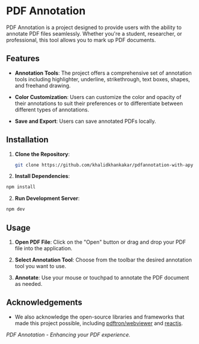 # PDF Annotation
PDF Annotation is a project designed to provide users with the ability to annotate PDF files seamlessly. Whether you're a student, researcher, or professional, this tool allows you to mark up PDF documents.

## Features

- **Annotation Tools**: The project offers a comprehensive set of annotation tools including highlighter, underline, strikethrough, text boxes, shapes, and freehand drawing.
  
- **Color Customization**: Users can customize the color and opacity of their annotations to suit their preferences or to differentiate between different types of annotations.
  
- **Save and Export**: Users can save annotated PDFs locally.
  

## Installation

1. **Clone the Repository**: 

   ```bash
   git clone https://github.com/khalidkhankakar/pdfannotation-with-apyrse.git
   ```

2. **Install Dependencies**: 
```bash
npm install
```

2. **Run Development Server**: 
```bash
npm dev
```

## Usage

1. **Open PDF File**: Click on the "Open" button or drag and drop your PDF file into the application.

2. **Select Annotation Tool**: Choose from the toolbar the desired annotation tool you want to use.

3. **Annotate**: Use your mouse or touchpad to annotate the PDF document as needed.






## Acknowledgements

- We also acknowledge the open-source libraries and frameworks that made this project possible, including [pdftron/webviewer](https://docs.apryse.com/documentation/web/get-started/react/) and [reactjs](https://react.dev/).




*PDF Annotation - Enhancing your PDF experience.*
